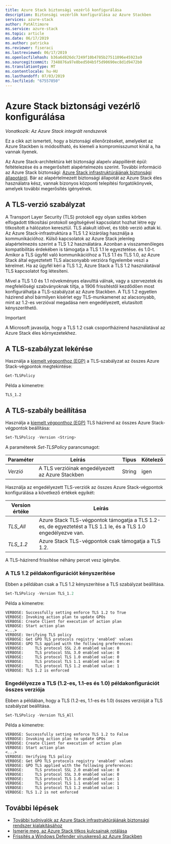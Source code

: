 ```yaml
---
title: Azure Stack biztonsági vezérlő konfigurálása
description: Biztonsági vezérlők konfigurálása az Azure Stackben
services: azure-stack
author: PatAltimore
ms.service: azure-stack
ms.topic: article
ms.date: 06/17/2019
ms.author: patricka
ms.reviewer: fiseraci
ms.lastreviewed: 06/17/2019
ms.openlocfilehash: b36a6d826dc7249f10b4785b27511096e45923a9
ms.sourcegitcommit: 7348876a97e8bed504b5f5d90690ec8d1d9472b0
ms.translationtype: MT
ms.contentlocale: hu-HU
ms.lasthandoff: 07/03/2019
ms.locfileid: "67557850"
---
```

# <a name="configure-azure-stack-security-controls"></a>Azure Stack biztonsági vezérlő konfigurálása

*Vonatkozik: Az Azure Stack integrált rendszerek*

Ez a cikk azt ismerteti, hogy a biztonsági ellenőrzéseket, amelyeket az Azure Stackben is módosítható, és kiemeli a kompromisszumot kínál a, ha vannak ilyenek.

Az Azure Stack-architektúra két biztonsági alapelv alappillérét épül: feltételezése és a megerősített alapértelmezés szerint. További információ az Azure Stack biztonsági: [Azure Stack infrastruktúrájának biztonsági állapotáról](azure-stack-security-foundations.md). Bár az alapértelmezett biztonsági állapotát az Azure Stack éles használatra kész, vannak bizonyos központi telepítési forgatókönyvek, amelyek további megerősítés igényelnek.

## <a name="tls-version-policy"></a>A TLS-verzió szabályzat

A Transport Layer Security (TLS) protokoll egy olyan széles körben elfogadott titkosítási protokoll segítségével kapcsolatot hozhat létre egy titkosított a hálózaton keresztül. TLS alakult idővel, és több verzió adtak ki. Az Azure Stack-infrastruktúra a TLS 1.2 kizárólag használja a kommunikációhoz. Külső kapcsolatok az Azure Stack jelenleg alapértelmezés szerint a TLS 1.2 használatára. Azonban a visszamenőleges kompatibilitás érdekében is támogatja a TLS 1.1 le egyeztetése. és 1.0-t. Amikor a TLS ügyfél való kommunikációhoz a TLS 1.1 és TLS 1.0, az Azure Stack által egyeztetett TLS alacsonyabb verzióra figyelembe veszi a kérelmet. Ha az ügyfél kéri a TLS 1.2, Azure Stack a TLS 1.2 használatával TLS kapcsolatot fog létesíteni.

Mivel a TLS 1.0 és 1.1 növekményes elavulttá válnak, vagy a szervezetek és megfelelőségi szabványoknak tiltja, a 1906 frissítéstől kezdődően most konfigurálhatja a TLS-szabályzat az Azure Stackben. A TLS 1.2 egyetlen házirend ahol bármilyen kísérlet egy TLS-munkamenet az alacsonyabb, mint az 1.2-es verzióval megadása nem engedélyezett, elutasított kényszeríthető.

> [!IMPORTANT]
> A Microsoft javasolja, hogy a TLS 1.2 csak csoportházirend használatával az Azure Stack éles környezetekhez.

## <a name="get-tls-policy"></a>A TLS-szabályzat lekérése

Használja a [kiemelt végponthoz (EGP)](azure-stack-privileged-endpoint.md) a TLS-szabályzat az összes Azure Stack-végpontok megtekintése:

```powershell
Get-TLSPolicy
```

Példa a kimenetre:

    TLS_1.2

## <a name="set-tls-policy"></a>A TLS-szabály beállítása

Használja a [kiemelt végponthoz (EGP)](azure-stack-privileged-endpoint.md) TLS házirend az összes Azure Stack-végpontok beállítása:

```powershell
Set-TLSPolicy -Version <String>
```

A paraméterek *Set-TLSPolicy* parancsmagot:

| Paraméter | Leírás | Típus | Kötelező |
|---------|---------|---------|---------|
| *Verzió* | A TLS verzióinak engedélyezett az Azure Stackben | String | igen|

Használja az engedélyezett TLS-verziók az összes Azure Stack-végpontok konfigurálása a következő értékek egyikét:

| Version értéke | Leírás |
|---------|---------|
| *TLS_All* | Azure Stack TLS-végpontok támogatja a TLS 1.2-es, de egyeztetést a TLS 1.1 le, és a TLS 1.0 engedélyezve van. |
| *TLS_1.2* | Azure Stack TLS-végpontok csak támogatja a TLS 1.2. | 

A TLS-házirend frissítése néhány percet vesz igénybe.

### <a name="enforce-tls-12-configuration-example"></a>A TLS 1.2 példakonfigurációt kényszerítése

Ebben a példában csak a TLS 1.2 kényszerítése a TLS szabályzat beállítása.

```powershell
Set-TLSPolicy -Version TLS_1.2
```

Példa a kimenetre:

    VERBOSE: Successfully setting enforce TLS 1.2 to True
    VERBOSE: Invoking action plan to update GPOs
    VERBOSE: Create Client for execution of action plan
    VERBOSE: Start action plan
    <...>
    VERBOSE: Verifying TLS policy
    VERBOSE: Get GPO TLS protocols registry 'enabled' values
    VERBOSE: GPO TLS applied with the following preferences:
    VERBOSE:     TLS protocol SSL 2.0 enabled value: 0
    VERBOSE:     TLS protocol SSL 3.0 enabled value: 0
    VERBOSE:     TLS protocol TLS 1.0 enabled value: 0
    VERBOSE:     TLS protocol TLS 1.1 enabled value: 0
    VERBOSE:     TLS protocol TLS 1.2 enabled value: 1
    VERBOSE: TLS 1.2 is enforced

### <a name="allow-all-versions-of-tls-12-11-and-10-configuration-example"></a>Engedélyezze a TLS (1.2-es, 1.1-es és 1.0) példakonfigurációt összes verziója

Ebben a példában, hogy a TLS (1.2-es, 1.1-es és 1.0) összes verzióját a TLS szabályzat beállítása.

```powershell
Set-TLSPolicy -Version TLS_All
```

Példa a kimenetre:

    VERBOSE: Successfully setting enforce TLS 1.2 to False
    VERBOSE: Invoking action plan to update GPOs
    VERBOSE: Create Client for execution of action plan
    VERBOSE: Start action plan
    <...>
    VERBOSE: Verifying TLS policy
    VERBOSE: Get GPO TLS protocols registry 'enabled' values
    VERBOSE: GPO TLS applied with the following preferences:
    VERBOSE:     TLS protocol SSL 2.0 enabled value: 0
    VERBOSE:     TLS protocol SSL 3.0 enabled value: 0
    VERBOSE:     TLS protocol TLS 1.0 enabled value: 1
    VERBOSE:     TLS protocol TLS 1.1 enabled value: 1
    VERBOSE:     TLS protocol TLS 1.2 enabled value: 1
    VERBOSE: TLS 1.2 is not enforced

## <a name="next-steps"></a>További lépések

- [További tudnivalók az Azure Stack infrastruktúrájának biztonsági rendszer kialakításához](azure-stack-security-foundations.md)
- [Ismerje meg, az Azure Stack titkos kulcsainak rotálása](azure-stack-rotate-secrets.md)
- [Frissítés a Windows Defender víruskereső az Azure Stackben](azure-stack-security-av.md)
